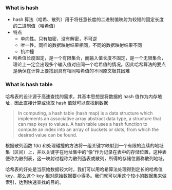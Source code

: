 ### What is hash
- hash 算法（哈希、散列）用于将任意长度的二进制值映射为较短的固定长度的二进制值（哈希值）
- 特点
  + 单向性。只有加密，没有解密，不可逆
  + 唯一性。同样的数据映射结果相同，不同的数据映射结果不同
  + 抗冲撞
- 哈希值长度固定，是一个有限集合，而输入值长度不固定，是一个无限集合，理论上一定会出现多个输入值对应同一个哈希值的情况。因此哈希算法的要点是确保在计算上要找到具有相同哈希值的不同原文极其困难

### What is hash table

哈希表的设计源于高速查找的需求，其基本思想是将数据的 hash 值作为内存地址，因此直接计算或读取 hash 值就可以查找到数据

> In computing, a hash table (hash map) is a data structure which implements an associative array abstract data type, a structure that can map keys to values. A hash table uses a hash function to compute an index into an array of buckets or slots, from which the desired value can be found.

根据散列函数 f(k) 和处理碰撞的方法将一组关键字映射到一个有限的连续的地址集（区间）上，并以关键字在地址集中的“像”作为记录在表中的存储位置，这种表便称为散列表，这一映射过程称为散列造表或散列，所得的存储位置称散列地址。

哈希表的好处是当原始数据较大时，我们可以用哈希算法处理得到定长的哈希值 key，那么这个 key 相对原始数据要小得多。我们就可以用这个较小的数据集来做索引，达到快速查找的目的。